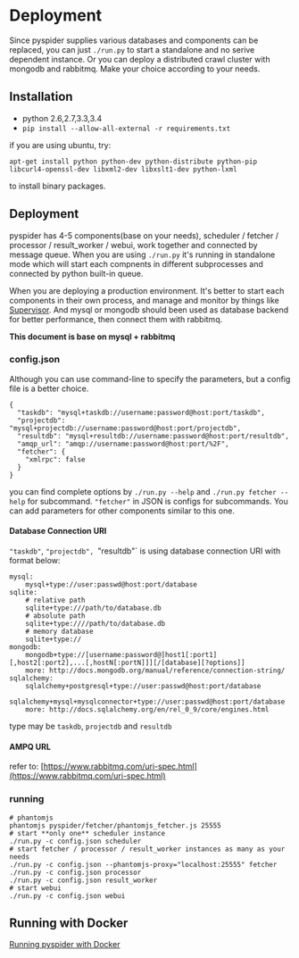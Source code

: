 Deployment
===========

Since pyspider supplies various databases and components can be replaced, you can just `./run.py` to start a standalone and no serive dependent instance. Or you can deploy a distributed crawl cluster with mongodb and rabbitmq. Make your choice according to your needs.

Installation
------------
* python 2.6,2.7,3.3,3.4
* `pip install --allow-all-external -r requirements.txt`

if you are using ubuntu, try:
```
apt-get install python python-dev python-distribute python-pip libcurl4-openssl-dev libxml2-dev libxslt1-dev python-lxml
```
to install binary packages.

Deployment
----------

pyspider has 4-5 components(base on your needs), scheduler / fetcher / processor / result_worker / webui, work together and connected by message queue. When you are using `./run.py` it's running in standalone mode which will start each compnents in different subprocesses and connected by python built-in queue.

When you are deploying a production environment. It's better to start each components in their own process, and manage and monitor by things like [Supervisor](http://supervisord.org/). And mysql or mongodb should been used as database backend for better performance, then connect them with rabbitmq.

**This document is base on mysql + rabbitmq**

### config.json
Although you can use command-line to specify the parameters, but a config file is a better choice.

```
{
  "taskdb": "mysql+taskdb://username:password@host:port/taskdb",
  "projectdb": "mysql+projectdb://username:password@host:port/projectdb",
  "resultdb": "mysql+resultdb://username:password@host:port/resultdb",
  "amqp_url": "amqp://username:password@host:port/%2F",
  "fetcher": {
    "xmlrpc": false
  }
}
```

you can find complete options by `./run.py --help` and `./run.py fetcher --help` for subcommand. `"fetcher"` in JSON  is configs for subcommands. You can add parameters for other components similar to this one.

#### Database Connection URI
`"taskdb"`, `"projectdb", `"resultdb"` is using database connection URI with format below:

```
mysql:
    mysql+type://user:passwd@host:port/database
sqlite:
    # relative path
    sqlite+type:///path/to/database.db
    # absolute path
    sqlite+type:////path/to/database.db
    # memory database
    sqlite+type://
mongodb:
    mongodb+type://[username:password@]host1[:port1][,host2[:port2],...[,hostN[:portN]]][/[database][?options]]
    more: http://docs.mongodb.org/manual/reference/connection-string/
sqlalchemy:
    sqlalchemy+postgresql+type://user:passwd@host:port/database
    sqlalchemy+mysql+mysqlconnector+type://user:passwd@host:port/database
    more: http://docs.sqlalchemy.org/en/rel_0_9/core/engines.html
```

type may be `taskdb`, `projectdb` and `resultdb`

#### AMPQ URL
refer to: [https://www.rabbitmq.com/uri-spec.html](https://www.rabbitmq.com/uri-spec.html)

### running

```
# phantomjs
phantomjs pyspider/fetcher/phantomjs_fetcher.js 25555
# start **only one** scheduler instance
./run.py -c config.json scheduler
# start fetcher / processor / result_worker instances as many as your needs
./run.py -c config.json --phantomjs-proxy="localhost:25555" fetcher
./run.py -c config.json processor
./run.py -c config.json result_worker
# start webui
./run.py -c config.json webui
```

Running with Docker
-------------------
[Running pyspider with Docker](Running-pyspider-with-Docker)
